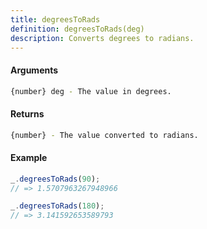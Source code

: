 ```yaml
---
title: degreesToRads
definition: degreesToRads(deg)
description: Converts degrees to radians.
---
```



#### Arguments


```bash
{number} deg - The value in degrees.
```


#### Returns


```bash
{number} - The value converted to radians.
```


#### Example


```ts
_.degreesToRads(90);
// => 1.5707963267948966

_.degreesToRads(180);
// => 3.141592653589793
```